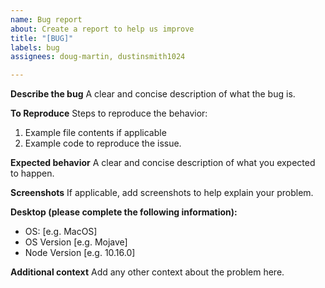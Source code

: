 ```yaml
---
name: Bug report
about: Create a report to help us improve
title: "[BUG]"
labels: bug
assignees: doug-martin, dustinsmith1024

---
```


**Describe the bug**
A clear and concise description of what the bug is.

**To Reproduce**
Steps to reproduce the behavior:
1. Example file contents if applicable
2. Example code to reproduce the issue.

**Expected behavior**
A clear and concise description of what you expected to happen.

**Screenshots**
If applicable, add screenshots to help explain your problem.

**Desktop (please complete the following information):**
 - OS: [e.g. MacOS]
 - OS Version [e.g. Mojave]
 - Node Version [e.g. 10.16.0]

**Additional context**
Add any other context about the problem here.
